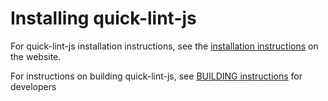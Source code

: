# Installing quick-lint-js

For quick-lint-js installation instructions, see the [installation
instructions](https://quick-lint-js.com/install/) on the website.

For instructions on building quick-lint-js, see [BUILDING
instructions](BUILDING.md) for developers

